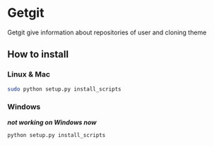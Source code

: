 # Getgit

Getgit give information about repositories of user and cloning theme

## How to install

### Linux & Mac

```sh
sudo python setup.py install_scripts
```

### Windows

**_not working on Windows now_**

```sh
python setup.py install_scripts
```
